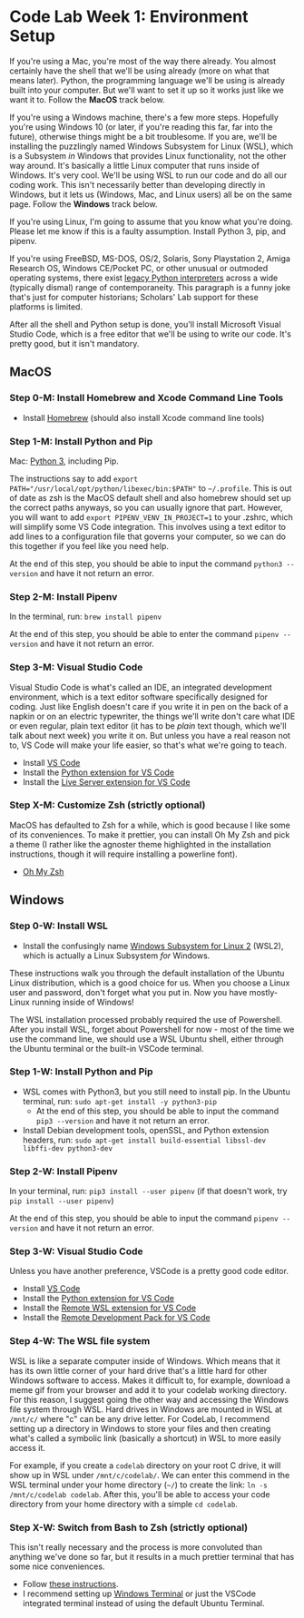 # Code Lab Week 1: Environment Setup

If you're using a Mac, you're most of the way there already. You almost certainly have the shell that we'll be using already (more on what that means later). Python, the programming language we'll be using is already built into your computer. But we'll want to set it up so it works just like we want it to. Follow the **MacOS** track below.

If you're using a Windows machine, there's a few more steps. Hopefully you're using Windows 10 (or later, if you're reading this far, far into the future), otherwise things might be a bit troublesome. If you are, we'll be installing the puzzlingly named Windows Subsystem for Linux (WSL), which is a Subsystem _in_ Windows that provides Linux functionality, not the other way around. It's basically a little Linux computer that runs inside of Windows. It's very cool. We'll be using WSL to run our code and do all our coding work. This isn't necessarily better than developing directly in Windows, but it lets us (Windows, Mac, and Linux users) all be on the same page. Follow the **Windows** track below.

If you're using Linux, I'm going to assume that you know what you're doing. Please let me know if this is a faulty assumption. Install Python 3, pip, and pipenv.

If you're using FreeBSD, MS-DOS, OS/2, Solaris, Sony Playstation 2, Amiga Research OS, Windows CE/Pocket PC, or other unusual or outmoded operating systems, there exist [legacy Python interpreters](https://legacy.python.org/download/other/) across a wide (typically dismal) range of contemporaneity. This paragraph is a funny joke that's just for computer historians; Scholars' Lab support for these platforms is limited.

After all the shell and Python setup is done, you'll install Microsoft Visual Studio Code, which is a free editor that we'll be using to write our code. It's pretty good, but it isn't mandatory.

## MacOS

### Step 0-M: Install Homebrew and Xcode Command Line Tools

* Install [Homebrew](https://brew.sh/) (should also install Xcode command line tools)

### Step 1-M: Install Python and Pip

Mac: [Python 3](https://docs.python-guide.org/starting/install3/osx/), including Pip.

The instructions say to add `export PATH="/usr/local/opt/python/libexec/bin:$PATH"` to `~/.profile`. This is out of date as zsh is the MacOS default shell and also homebrew should set up the correct paths anyways, so you can usually ignore that part. However, you will want to add `export PIPENV_VENV_IN_PROJECT=1` to your .zshrc, which will simplify some VS Code integration. This involves using a text editor to add lines to a configuration file that governs your computer, so we can do this together if you feel like you need help.

At the end of this step, you should be able to input the command `python3 --version` and have it not return an error.

### Step 2-M:  Install Pipenv

In the terminal, run: `brew install pipenv`

At the end of this step, you should be able to enter the command `pipenv --version` and have it not return an error.

### Step 3-M: Visual Studio Code

Visual Studio Code is what's called an IDE, an integrated development environment, which is a text editor software specifically designed for coding. Just like English doesn't care if you write it in pen on the back of a napkin or on an electric typewriter, the things we'll write don't care what IDE or even regular, plain text editor (it has to be *plain* text though, which we'll talk about next week) you write it on. But unless you have a real reason not to, VS Code will make your life easier, so that's what we're going to teach.

* Install [VS Code](https://code.visualstudio.com/)
* Install the [Python extension for VS Code](https://marketplace.visualstudio.com/items?itemName=ms-python.python)
* Install the [Live Server extension for VS Code](https://marketplace.visualstudio.com/items?itemName=ritwickdey.LiveServer)

### Step X-M: Customize Zsh (strictly optional)

MacOS has defaulted to Zsh for a while, which is good because I like some of its conveniences. To make it prettier, you can install Oh My Zsh and pick a theme (I rather like the agnoster theme highlighted in the installation instructions, though it will require installing a powerline font).

* [Oh My Zsh](https://github.com/robbyrussell/oh-my-zsh)

## Windows

### Step 0-W: Install WSL

* Install the confusingly name [Windows Subsystem for Linux 2](https://learn.microsoft.com/en-us/windows/wsl/install) (WSL2), which is actually a Linux Subsystem *for* Windows.

These instructions walk you through the default installation of the Ubuntu Linux distribution, which is a good choice for us. When you choose a Linux user and password, don't forget what you put in. Now you have mostly-Linux running inside of Windows!

The WSL installation processed probably required the use of Powershell. After you install WSL, forget about Powershell for now - most of the time we use the command line, we should use a WSL Ubuntu shell, either through the Ubuntu terminal or the built-in VSCode terminal.

### Step 1-W: Install Python and Pip

* WSL comes with Python3, but you still need to install pip. In the Ubuntu terminal, run: `sudo apt-get install -y python3-pip`
   * At the end of this step, you should be able to input the command `pip3 --version` and have it not return an error.
* Install Debian development tools, openSSL, and Python extension headers, run: `sudo apt-get install build-essential libssl-dev libffi-dev python3-dev`

### Step 2-W:  Install Pipenv

In your terminal, run: `pip3 install --user pipenv` (if that doesn't work, try `pip install --user pipenv`)

At the end of this step, you should be able to input the command `pipenv --version` and have it not return an error.

### Step 3-W: Visual Studio Code

Unless you have another preference, VSCode is a pretty good code editor.

* Install [VS Code](https://code.visualstudio.com/)
* Install the [Python extension for VS Code](https://marketplace.visualstudio.com/items?itemName=ms-python.python)
* Install the [Remote WSL extension for VS Code](https://marketplace.visualstudio.com/items?itemName=ms-vscode-remote.remote-wsl)
* Install the [Remote Development Pack for VS Code](https://marketplace.visualstudio.com/items?itemName=ms-vscode-remote.vscode-remote-extensionpack)

### Step 4-W: The WSL file system

WSL is like a separate computer inside of Windows. Which means that it has its own little corner of your hard drive that's a little hard for other Windows software to access. Makes it difficult to, for example, download a meme gif from your browser and add it to your codelab working directory. For this reason, I suggest going the other way and accessing the Windows file system through WSL. Hard drives in Windows are mounted in WSL at `/mnt/c/` where "c" can be any drive letter. For CodeLab, I recommend setting up a directory in Windows to store your files and then creating what's called a symbolic link (basically a shortcut) in WSL to more easily access it.

For example, if you create a `codelab` directory on your root C drive, it will show up in WSL under `/mnt/c/codelab/`. We can enter this commend in the WSL terminal under your home directory (`~/`) to create the link: `ln -s /mnt/c/codelab codelab`. After this, you'll be able to access your code directory from your home directory with a simple `cd codelab`.

### Step X-W: Switch from Bash to Zsh (strictly optional)

This isn't really necessary and the process is more convoluted than anything we've done so far, but it results in a much prettier terminal that has some nice conveniences.

* Follow [these instructions](https://pascalnaber.wordpress.com/2019/10/05/have-a-great-looking-terminal-and-a-more-effective-shell-with-oh-my-zsh-on-wsl-2-using-windows/).
* I recommend setting up [Windows Terminal](https://www.microsoft.com/en-us/p/windows-terminal/9n0dx20hk701) or just the VSCode integrated terminal instead of using the default Ubuntu Terminal.
